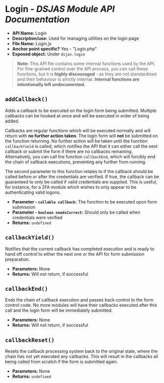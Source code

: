 # Login - *DSJAS Module API Documentation*

* **API Name:** Login
* **Description/use:** Used for managing utilities on the login page
* **File Name:** Login.js
* **Anchor point specific?** Yes - "Login.php"
* **Exposed object:** Under ``dsjas.login``

> **Note:** This API file contains some internal functions used by the API. For fine-grained control over the API process, you *can* call these functions, but it is **highly discouraged** - as they are not standardised and their behaviour is strictly internal. **Internal functions are intentionally left undocumented.**

## ```addCallback()```

Adds a callback to be executed on the login form being submitted. Multiple callbacks can be hooked at once and will be executed in order of being added.

Callbacks are regular functions which will be executed normally and will return with **no further action taken**. The login form will **not** be submitted on the function returning. No further action will be taken until the function ```callbackYield``` is called, which notifies the API that it can either call the next callback or submit the form if there are no callbacks remaining. Alternatively, you can call the function ```callbackEnd```, which will forcibly end the chain of callback executions, preventing any further from running.

The second parameter to this function relates to if the callback should be called before or after the credentials are verified. If true, the callback can be guaranteed to only be called if valid credentials are supplied. This is useful, for instance, for a 2FA module which wishes to only appear to be authenticating valid logons.

* **Parameter - ```callable callback```:** The function to be executed upon form submission
* **Parameter - ```boolean needsCorrect```:** Should only be called when credentials were verified
* **Returns:** ```undefined```

## ```callbackYield()```

Notifies that the current callback has completed execution and is ready to hand off control to either the next one or the API for form submission preparation.

* **Parameters:** None
* **Returns:** Will not return, if successful

## ```callbackEnd()```

Ends the chain of callback execution and passes back control to the form control code. No more modules will have their callbacks executed after this call and the login form will be immediately submitted.

* **Parameters:** None
* **Returns:** Will not return, if successful

## ```callbackReset()```

Resets the callback processing system back to the original state, where the chain has not yet executed any callbacks. This will result in the callbacks all being called from scratch if the form is submitted again.

* **Parameters:** None
* **Returns:** ```undefined```
